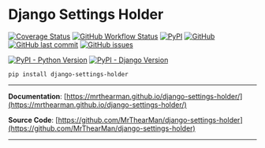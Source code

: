 # Django Settings Holder

[![Coverage Status](https://coveralls.io/repos/github/MrThearMan/django-settings-holder/badge.svg?branch=main)](https://coveralls.io/github/MrThearMan/django-settings-holder?branch=main)
[![GitHub Workflow Status](https://img.shields.io/github/workflow/status/MrThearMan/django-settings-holder/Tests)](https://github.com/MrThearMan/django-settings-holder/actions/workflows/main.yml)
[![PyPI](https://img.shields.io/pypi/v/django-settings-holder)](https://pypi.org/project/django-settings-holder)
[![GitHub](https://img.shields.io/github/license/MrThearMan/django-settings-holder)](https://github.com/MrThearMan/django-settings-holder/blob/main/LICENSE)
[![GitHub last commit](https://img.shields.io/github/last-commit/MrThearMan/django-settings-holder)](https://github.com/MrThearMan/django-settings-holder/commits/main)
[![GitHub issues](https://img.shields.io/github/issues-raw/MrThearMan/django-settings-holder)](https://github.com/MrThearMan/django-settings-holder/issues)


[![PyPI - Python Version](https://img.shields.io/pypi/pyversions/django-settings-holder)](https://pypi.org/project/django-settings-holder)
[![PyPI - Django Version](https://img.shields.io/pypi/djversions/django-settings-holder)](https://pypi.org/project/django-settings-holder)

```shell
pip install django-settings-holder
```
---

**Documentation**: [https://mrthearman.github.io/django-settings-holder/](https://mrthearman.github.io/django-settings-holder/)

**Source Code**: [https://github.com/MrThearMan/django-settings-holder](https://github.com/MrThearMan/django-settings-holder)

---

